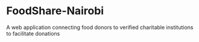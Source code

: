# FoodShare-Nairobi
A web application connecting food donors to verified charitable institutions to facilitate donations
